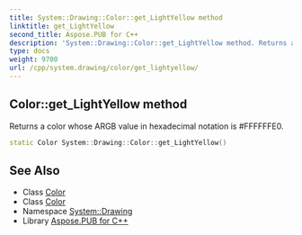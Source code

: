 ```yaml
---
title: System::Drawing::Color::get_LightYellow method
linktitle: get_LightYellow
second_title: Aspose.PUB for C++
description: 'System::Drawing::Color::get_LightYellow method. Returns a color whose ARGB value in hexadecimal notation is #FFFFFFE0 in C++.'
type: docs
weight: 9700
url: /cpp/system.drawing/color/get_lightyellow/
---
```

## Color::get_LightYellow method


Returns a color whose ARGB value in hexadecimal notation is #FFFFFFE0.

```cpp
static Color System::Drawing::Color::get_LightYellow()
```

## See Also

* Class [Color](../)
* Class [Color](../)
* Namespace [System::Drawing](../../)
* Library [Aspose.PUB for C++](../../../)

